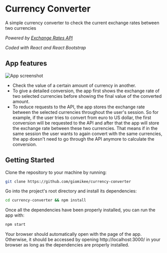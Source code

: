 # Currency Converter

A simple currency converter to check the current exchange rates between two currencies

*Powered by [Exchange Rates API](https://exchangeratesapi.io/)*

*Coded with React and React Bootstrap*

## App features
![App screenshot](https://i.gyazo.com/80589689a9babce0d61436164e7e402a.png)
- Check the value of a certain amount of currency in another.
- To give a detailed conversion, the app first shows the exchange rate of two selected currencies before showing the final value of the converted amount.
- To reduce requests to the API, the app stores the exchange rate between the selected currencies throughout the user's session. So for example, if the user tries to convert from euro to US dollar, the first conversion will be requested to the API and after that the app will store the exchange rate between these two currencies. That means if in the same session the user wants to again convert with the same currencies, the app doesn't need to go through the API anymore to calculate the conversion.

## Getting Started

Clone the repository to your machine by running:
```bash
git clone https://github.com/giomikee/currency-converter
```

Go into the project's root directory and install its dependencies:
```bash
cd currency-converter && npm install
```

Once all the dependencies have been properly installed, you can run the app with:
```bash
npm start
```

Your browser should automatically open with the page of the app. Otherwise, it should be accessed by opening http://localhost:3000/ in your browser as long as the dependencies are properly installed.
